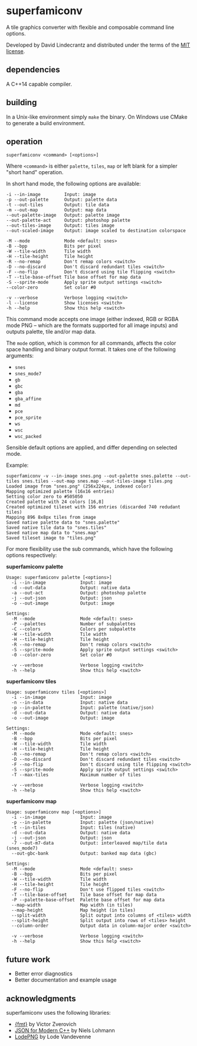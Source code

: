 # superfamiconv
A tile graphics converter with flexible and composable command line options.

Developed by David Lindecrantz and distributed under the terms of the [MIT license](./LICENSE).


## dependencies
A C++14 capable compiler.

## building
In a Unix-like environment simply `make` the binary. On Windows use CMake to generate a build environment.

## operation

	superfamiconv <command> [<options>]

Where `<command>` is either `palette`, `tiles`, `map` or left blank for a simpler "short hand" operation.

In short hand mode, the following options are available:

	-i --in-image         Input: image
	-p --out-palette      Output: palette data
	-t --out-tiles        Output: tile data
	-m --out-map          Output: map data
	--out-palette-image   Output: palette image
	--out-palette-act     Output: photoshop palette
	--out-tiles-image     Output: tiles image
	--out-scaled-image    Output: image scaled to destination colorspace

	-M --mode             Mode <default: snes>
	-B --bpp              Bits per pixel
	-W --tile-width       Tile width
	-H --tile-height      Tile height
	-R --no-remap         Don't remap colors <switch>
	-D --no-discard       Don't discard redundant tiles <switch>
	-F --no-flip          Don't discard using tile flipping <switch>
	-T --tile-base-offset Tile base offset for map data
	-S --sprite-mode      Apply sprite output settings <switch>
	--color-zero          Set color #0

	-v --verbose          Verbose logging <switch>
	-l --license          Show licenses <switch>
	-h --help             Show this help <switch>

This command mode accepts one image (either indexed, RGB or RGBA mode PNG – which are the formats supported for all image inputs) and outputs palette, tile and/or map data.

The `mode` option, which is common for all commands, affects the color space handling and binary output format. It takes one of the following arguments:

* `snes`
* `snes_mode7`
* `gb`
* `gbc`
* `gba`
* `gba_affine`
* `md`
* `pce`
* `pce_sprite`
* `ws`
* `wsc`
* `wsc_packed`

Sensible default options are applied, and differ depending on selected mode.

Example:

	superfamiconv -v --in-image snes.png --out-palette snes.palette --out-tiles snes.tiles --out-map snes.map --out-tiles-image tiles.png
	Loaded image from "snes.png" (256x224px, indexed color)
	Mapping optimized palette (16x16 entries)
	Setting color zero to #505050
	Created palette with 24 colors [16,8]
	Created optimized tileset with 156 entries (discarded 740 redudant tiles)
	Mapping 896 8x8px tiles from image
	Saved native palette data to "snes.palette"
	Saved native tile data to "snes.tiles"
	Saved native map data to "snes.map"
	Saved tileset image to "tiles.png"


For more flexibility use the sub commands, which have the following options respectively:

**superfamiconv palette**

	Usage: superfamiconv palette [<options>]
	  -i --in-image             Input: image
	  -d --out-data             Output: native data
	  -a --out-act              Output: photoshop palette
	  -j --out-json             Output: json
	  -o --out-image            Output: image

	Settings:
	  -M --mode                 Mode <default: snes>
	  -P --palettes             Number of subpalettes
	  -C --colors               Colors per subpalette
	  -W --tile-width           Tile width
	  -H --tile-height          Tile height
	  -R --no-remap             Don't remap colors <switch>
	  -S --sprite-mode          Apply sprite output settings <switch>
	  -0 --color-zero           Set color #0

	  -v --verbose              Verbose logging <switch>
	  -h --help                 Show this help <switch>


**superfamiconv tiles**

	Usage: superfamiconv tiles [<options>]
	  -i --in-image             Input: image
	  -n --in-data              Input: native data
	  -p --in-palette           Input: palette (native/json)
	  -d --out-data             Output: native data
	  -o --out-image            Output: image

	Settings:
	  -M --mode                 Mode <default: snes>
	  -B --bpp                  Bits per pixel
	  -W --tile-width           Tile width
	  -H --tile-height          Tile height
	  -R --no-remap             Don't remap colors <switch>
	  -D --no-discard           Don't discard redundant tiles <switch>
	  -F --no-flip              Don't discard using tile flipping <switch>
	  -S --sprite-mode          Apply sprite output settings <switch>
	  -T --max-tiles            Maximum number of tiles

	  -v --verbose              Verbose logging <switch>
	  -h --help                 Show this help <switch>


**superfamiconv map**

	Usage: superfamiconv map [<options>]
	  -i --in-image             Input: image
	  -p --in-palette           Input: palette (json/native)
	  -t --in-tiles             Input: tiles (native)
	  -d --out-data             Output: native data
	  -j --out-json             Output: json
	  -7 --out-m7-data          Output: interleaved map/tile data (snes_mode7)
	  --out-gbc-bank            Output: banked map data (gbc)

	Settings:
	  -M --mode                 Mode <default: snes>
	  -B --bpp                  Bits per pixel
	  -W --tile-width           Tile width
	  -H --tile-height          Tile height
	  -F --no-flip              Don't use flipped tiles <switch>
	  -T --tile-base-offset     Tile base offset for map data
	  -P --palette-base-offset  Palette base offset for map data
	  --map-width               Map width (in tiles)
	  --map-height              Map height (in tiles)
	  --split-width             Split output into columns of <tiles> width
	  --split-height            Split output into rows of <tiles> height
	  --column-order            Output data in column-major order <switch>

	  -v --verbose              Verbose logging <switch>
	  -h --help                 Show this help <switch>


## future work
* Better error diagnostics
* Better documentation and example usage

## acknowledgments
superfamiconv uses the following libraries:

* [{fmt}](http://fmtlib.net) by Victor Zverovich
* [JSON for Modern C++](https://github.com/nlohmann/json) by Niels Lohmann
* [LodePNG](http://lodev.org/lodepng/) by Lode Vandevenne
